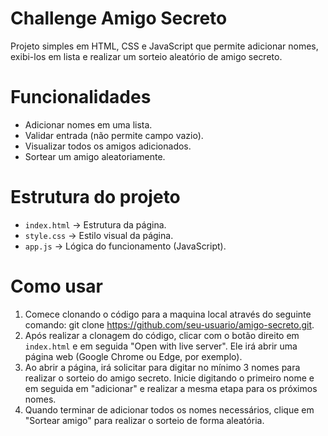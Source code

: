 # Challenge Amigo Secreto

Projeto simples em HTML, CSS e JavaScript que permite adicionar nomes, exibi-los em lista e realizar um sorteio aleatório de amigo secreto.

# Funcionalidades
- Adicionar nomes em uma lista.
- Validar entrada (não permite campo vazio).
- Visualizar todos os amigos adicionados.
- Sortear um amigo aleatoriamente.

# Estrutura do projeto
- `index.html` → Estrutura da página.  
- `style.css` → Estilo visual da página.  
- `app.js` → Lógica do funcionamento (JavaScript).  

# Como usar
1. Comece clonando o código para a maquina local através do seguinte comando:
   git clone https://github.com/seu-usuario/amigo-secreto.git.
2. Após realizar a clonagem do código, clicar com o botão direito em `index.html` e em seguida "Open with live server". Ele irá abrir uma página web (Google Chrome ou Edge, por exemplo).
3. Ao abrir a página, irá solicitar para digitar no mínimo 3 nomes para realizar o sorteio do amigo secreto. Inicie digitando o primeiro nome e em seguida em "adicionar" e realizar a mesma etapa para os próximos nomes.
4. Quando terminar de adicionar todos os nomes necessários, clique em "Sortear amigo" para realizar o sorteio de forma aleatória.

